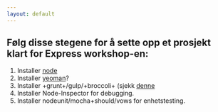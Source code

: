 ```yaml
---
layout: default
---
```


## Følg disse stegene for å sette opp et prosjekt klart for Express workshop-en:

1. Installer [node](http://nodejs.org)
2. Installer [yeoman](http://yeoman.io)?
3. Installer +grunt+/gulp/+broccoli+ (sjekk [denne](http://jbavari.github.io/JavascriptBuildSystemShowdown/)
4. Installer Node-Inspector for debugging.
5. Installer nodeunit/mocha+should/vows for enhetstesting.


